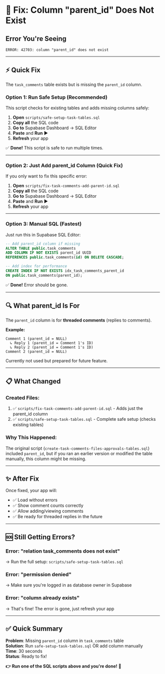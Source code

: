 # 🔧 Fix: Column "parent_id" Does Not Exist

## Error You're Seeing
```
ERROR: 42703: column "parent_id" does not exist
```

---

## ⚡ Quick Fix

The `task_comments` table exists but is missing the `parent_id` column.

### **Option 1: Run Safe Setup (Recommended)**

This script checks for existing tables and adds missing columns safely:

1. **Open** `scripts/safe-setup-task-tables.sql`
2. **Copy all** the SQL code
3. **Go to** Supabase Dashboard → SQL Editor
4. **Paste** and **Run** ▶️
5. **Refresh** your app

✅ **Done!** This script is safe to run multiple times.

---

### **Option 2: Just Add parent_id Column (Quick Fix)**

If you only want to fix this specific error:

1. **Open** `scripts/fix-task-comments-add-parent-id.sql`
2. **Copy all** the SQL code
3. **Go to** Supabase Dashboard → SQL Editor
4. **Paste** and **Run** ▶️
5. **Refresh** your app

---

### **Option 3: Manual SQL (Fastest)**

Just run this in Supabase SQL Editor:

```sql
-- Add parent_id column if missing
ALTER TABLE public.task_comments 
ADD COLUMN IF NOT EXISTS parent_id UUID 
REFERENCES public.task_comments(id) ON DELETE CASCADE;

-- Add index for performance
CREATE INDEX IF NOT EXISTS idx_task_comments_parent_id 
ON public.task_comments(parent_id);
```

✅ **Done!** Error should be gone.

---

## 🔍 What parent_id Is For

The `parent_id` column is for **threaded comments** (replies to comments).

**Example:**
```
Comment 1 (parent_id = NULL)
  ↳ Reply 1 (parent_id = Comment 1's ID)
  ↳ Reply 2 (parent_id = Comment 1's ID)
Comment 2 (parent_id = NULL)
```

Currently not used but prepared for future feature.

---

## 📋 What Changed

### **Created Files:**
1. ✅ `scripts/fix-task-comments-add-parent-id.sql` - Adds just the parent_id column
2. ✅ `scripts/safe-setup-task-tables.sql` - Complete safe setup (checks existing tables)

### **Why This Happened:**
The original script (`create-task-comments-files-approvals-tables.sql`) included `parent_id`, but if you ran an earlier version or modified the table manually, this column might be missing.

---

## ✨ After Fix

Once fixed, your app will:
- ✅ Load without errors
- ✅ Show comment counts correctly
- ✅ Allow adding/viewing comments
- ✅ Be ready for threaded replies in the future

---

## 🆘 Still Getting Errors?

### **Error: "relation task_comments does not exist"**
→ Run the full setup: `scripts/safe-setup-task-tables.sql`

### **Error: "permission denied"**
→ Make sure you're logged in as database owner in Supabase

### **Error: "column already exists"**
→ That's fine! The error is gone, just refresh your app

---

## ✅ Quick Summary

**Problem**: Missing `parent_id` column in `task_comments` table  
**Solution**: Run `safe-setup-task-tables.sql` OR add column manually  
**Time**: 30 seconds  
**Status**: Ready to fix!  

**👉 Run one of the SQL scripts above and you're done!** 🎉

